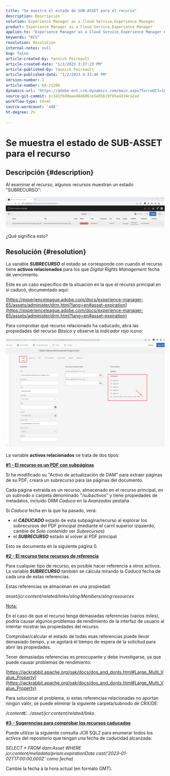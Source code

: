 ```yaml
---
title: "Se muestra el estado de SUB-ASSET para el recurso"
description: Descripción
solution: Experience Manager as a Cloud Service,Experience Manager
product: Experience Manager as a Cloud Service,Experience Manager
applies-to: "Experience Manager as a Cloud Service,Experience Manager 6.5,Experience Manager"
keywords: "KCS"
resolution: Resolution
internal-notes: null
bug: false
article-created-by: Yannick Poireault
article-created-date: "1/2/2023 3:27:23 PM"
article-published-by: Yannick Poireault
article-published-date: "1/2/2023 4:33:46 PM"
version-number: 1
article-number: KA-21206
dynamics-url: "https://adobe-ent.crm.dynamics.com/main.aspx?forceUCI=1&pagetype=entityrecord&etn=knowledgearticle&id=b9a935ed-b18a-ed11-81ac-6045bd006ce9"
source-git-commit: bc341f6d0aae48d606ce5e85b19f85a4334ca2ad
workflow-type: tm+mt
source-wordcount: '448'
ht-degree: 2%

---
```


# Se muestra el estado de SUB-ASSET para el recurso

## Descripción {#description}


Al examinar el recurso, algunos recursos muestran un estado &quot;SUBRECURSO&quot;:

![](assets/___798b0791-ba8a-ed11-81ac-6045bd006ce9___.png)

¿Qué significa esto? 


## Resolución {#resolution}


La variable <b>*SUBRECURSO</b>* el estado se corresponde con cuando el recurso tiene <b>activos relacionados</b> para los que *Digital Rights Management* fecha de vencimiento.

Este es un caso específico de la situación en la que el recurso principal en sí caducó, documentado aquí:

[https://experienceleague.adobe.com/docs/experience-manager-65/assets/administer/drm.html?lang=en#asset-expiration](https://experienceleague.adobe.com/docs/experience-manager-65/assets/administer/drm.html?lang=en#asset-expiration)

Para comprobar qué recurso relacionado ha caducado, abra las propiedades del recurso *Básico* y observe la *indicador rojo* icono:

![](assets/6269940b-b98a-ed11-81ac-6045bd006ce9.png)



La variable <b>activos relacionados</b> se trata de dos tipos:

<u><b>#1 - El recurso es un PDF con subpáginas</b></u>

Si ha modificado su &quot;Activo de actualización de DAM&quot; para extraer páginas de su PDF, creará un subrecurso para las páginas del documento.

Cada página extraída es un recurso, almacenado en el recurso principal, en un subnodo o carpeta denominado &quot;/subactivos&quot; y tiene propiedades de metadatos, incluido DRM *Caduca* en la *Avanzadas* pestaña .

Si *Caduca* fecha en la que ha pasado, verá:

- el <b>*CADUCADO</b>* estado de esta subpágina/recurso al explorar los subrecursos del PDF principal (mediante el carril superior izquierdo, cambie de *Solo contenido* ver *Subrecursos*)
- el <b>*SUBRECURSO</b>* estado al volver al PDF principal


Esto se documenta en la siguiente página 0.



<u><b>#2 - El recurso tiene recursos de referencia</b></u>

Para cualquier tipo de recurso, es posible hacer referencia a otros activos. La variable <b>*SUBRECURSO</b>* también se calcula mirando la *Caduca* fecha de cada una de estas referencias.

Estas referencias se almacenan en una propiedad:

*asset/jcr:content/related/links/sling:Members/sling:resources*

<u>Nota:</u>

En el caso de que el recurso tenga demasiadas referencias (varios miles), podría causar algunos problemas de rendimiento de la interfaz de usuario al intentar mostrar las propiedades del recurso.

Comprobar/calcular el estado de todas esas referencias puede llevar demasiado tiempo, y se agotará el tiempo de espera de la solicitud para abrir las propiedades.

Tener demasiadas referencias es preocupante y debe investigarse, ya que puede causar problemas de rendimiento:

[https://jackrabbit.apache.org/oak/docs/dos_and_donts.html#Large_Multi_Value_Property](https://jackrabbit.apache.org/oak/docs/dos_and_donts.html#Large_Multi_Value_Property)

Para solucionar el problema, si estas referencias relacionadas no aportan ningún valor, se puede eliminar la siguiente carpeta/subnodo de CRX/DE:

*/content<b>t</b>/.../asset/jcr:content/related/links*



<u><b>#3 - Sugerencias para comprobar los recursos caducados</b></u>

Puede utilizar la siguiente consulta JCR SQL2 para enumerar todos los activos del repositorio que tengan una fecha de caducidad alcanzada:

*SELECT \* FROM dam:Asset WHERE jcr:content/metadata/prism:expirationDate cast(&#39;2023-01-02T17:00:00,000Z&#39; como fecha)*



Cambie la fecha a la hora actual (en formato GMT).
